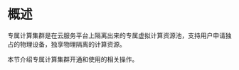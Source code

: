 # 概述<a name="dcc_03_0001"></a>

专属计算集群是在云服务平台上隔离出来的专属虚拟计算资源池，支持用户申请独占的物理设备，独享物理隔离的计算资源。

本节介绍专属计算集群开通和使用的相关操作。


